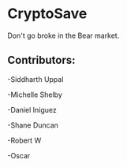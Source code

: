 # CryptoSave
Don't go broke in the Bear market.


## Contributors:

-Siddharth Uppal

-Michelle Shelby

-Daniel Iniguez

-Shane Duncan

-Robert W

-Oscar
